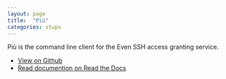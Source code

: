 ```yaml
---
layout: page
title:  "Più"
categories: stups
---
```


Più is the command line client for the Even SSH access granting service.

* [View on Github](https://github.com/zalando-stups/piu)
* [Read documention on Read the Docs](http://docs.stups.io/en/latest/components/piu.html)
